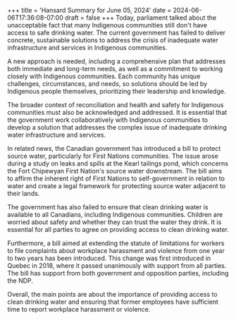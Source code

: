 +++
title = 'Hansard Summary for June 05, 2024'
date = 2024-06-06T17:36:08-07:00
draft = false
+++
Today, parliament talked about the unacceptable fact that many Indigenous communities still don't have access to safe drinking water. The current government has failed to deliver concrete, sustainable solutions to address the crisis of inadequate water infrastructure and services in Indigenous communities.

A new approach is needed, including a comprehensive plan that addresses both immediate and long-term needs, as well as a commitment to working closely with Indigenous communities. Each community has unique challenges, circumstances, and needs, so solutions should be led by Indigenous people themselves, prioritizing their leadership and knowledge.

The broader context of reconciliation and health and safety for Indigenous communities must also be acknowledged and addressed. It is essential that the government work collaboratively with Indigenous communities to develop a solution that addresses the complex issue of inadequate drinking water infrastructure and services.

In related news, the Canadian government has introduced a bill to protect source water, particularly for First Nations communities. The issue arose during a study on leaks and spills at the Kearl tailings pond, which concerns the Fort Chipewyan First Nation's source water downstream. The bill aims to affirm the inherent right of First Nations to self-government in relation to water and create a legal framework for protecting source water adjacent to their lands.

The government has also failed to ensure that clean drinking water is available to all Canadians, including Indigenous communities. Children are worried about safety and whether they can trust the water they drink. It is essential for all parties to agree on providing access to clean drinking water.

Furthermore, a bill aimed at extending the statute of limitations for workers to file complaints about workplace harassment and violence from one year to two years has been introduced. This change was first introduced in Quebec in 2018, where it passed unanimously with support from all parties. The bill has support from both government and opposition parties, including the NDP.

Overall, the main points are about the importance of providing access to clean drinking water and ensuring that former employees have sufficient time to report workplace harassment or violence.
